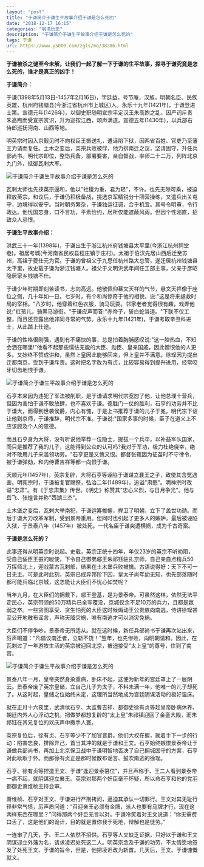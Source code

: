 ```yaml
---
layout: "post"
title: "于谦简介于谦生平故事介绍于谦是怎么死的"
date: "2018-12-17 16:15"
categories: "明清历史"
description: "于谦简介于谦生平故事介绍于谦是怎么死的"
tags: 于谦
url: https://www.y5000.com/zgls/mq/38286.html
---
```






**于谦被杀之谜至今未解，让我们一起了解一下于谦的生平故事，探寻于谦究竟是怎么死的，谁才是真正的凶手！**

 **于谦简介：**

于谦(1398年5月13日-1457年2月16日)，字廷益，号节庵，汉族，明朝名臣、民族英雄，杭州府钱塘县(今浙江省杭州市上城区)人。永乐十九年(1421年)，于谦登进士第。宣德元年(1426年)，以御史职随明宣宗平定汉王朱高煦之乱，因严词斥责朱高煦而受宣宗赏识，升为巡按江西，颂声满道。宣德五年(1430年)，以兵部右侍郎巡抚河南、山西等地。

明英宗时因入京觐见时不向权臣王振送礼，遭诬陷下狱，因两省百姓、官吏乃至藩王力请而复任。土木之变后，英宗兵败被俘，他力排南迁之议，坚请固守，升任兵部尚书。明代宗即位，整饬兵备，部署要害，亲自督战，率师二十二万，列阵北京九门外，抵御瓦剌大军。

![于谦简介于谦生平故事介绍于谦是怎么死的](https://img.y5000.com/uploads/allimg/181204/e347533810d843c0de80fdea0f5be5c6.jpg)

瓦剌太师也先挟英宗逼和，他以"社稷为重，君为轻"，不许。也先无隙可乘，被迫释放英宗。和议后，于谦仍积极备战，挑选京军精锐分十团营操练，又遣兵出关屯守，边境得以安宁。当时朝务繁杂，于谦独运征调，合乎机宜。其号令明审，令行政达。他忧国忘身，口不言功，平素俭约，居所仅能遮蔽风雨。但因个性刚直，招致众人忌恨。

 **于谦生平故事介绍：**

洪武三十一年(1398年)，于谦出生于浙江杭州府钱塘县太平里(今浙江杭州祠堂巷)。祖居考城(今河南省民权县程庄镇于庄村)。太祖于伯汉先居山西后迁至苏州，高祖于夔仕元为官。于谦的曾祖父于九思任杭州路大总管，遂迁居杭州钱塘县太平里，故史载于谦为浙江钱塘人。祖父于文明洪武年间任工部主事，父亲于彦昭隐居家乡钱塘不仕。

于谦少年时期即刻苦读书，志向高远。他敬佩仰慕文天祥的气节，悬文天祥像于座位之侧，几十年如一日。七岁时，有个和尚惊奇于他的相貌，说:"这是将来拯救时局的宰相。"八岁时，他穿着红色衣服，骑马玩耍。邻家老者觉得很有趣，戏弄他说:"红孩儿，骑黑马游街。"于谦应声而答:"赤帝子，斩白蛇当道。"下联不仅工整，而且还显露出他非同寻常的气势。永乐十九年(1421年)，于谦考取辛丑科进士，从此踏上仕途。

于谦的性格很刚强，遇到有不痛快的事，总是拍着胸脯感叹说:"这一腔热血，不知会洒在哪里!"他看不起那些懦怯无能的大臣、勋臣、皇亲国戚，因此憎恨他的人更多。又始终不赞成讲和，虽然上皇因此能够回来，但上皇并不满意。徐珵因为提出迁都南京，受到于谦斥责。这时把名字改为有贞，比较容易得到提升进用，经常咬牙切齿地恨于谦。

![于谦简介于谦生平故事介绍于谦是怎么死的](https://img.y5000.com/uploads/allimg/181204/e1054fb3362eaf075e5598d908be2624.jpg)

石亨本来因为违犯了军法被削职，是于谦请求明代宗宽恕了他，让他总理十营兵，但因为害怕于谦不敢放肆，也不喜欢于谦。德胜门一仗的胜利，石亨的功劳并不比于谦大，而得到世袭侯爵，内心有愧，于是上书推荐于谦的儿子于冕。明代宗下诏让他到京师，于谦推辞，明代宗不准。于谦说:"国家多事的时候，臣子在道义上不应该顾及个人的恩德。

而且石亨身为大将，没有听说他举荐一位隐士，提拔一个兵卒，以补益军队国家，而只是推荐了我的儿子，这能得到公众的认可吗?我对于军功，极力杜绝侥幸，绝对不敢用儿子来滥领功劳。"石亨更是又愧又恨。都督张辄因为征苗时不守律令，被于谦弹劾，和内侍曹吉祥等都一向恨于谦。

天顺元年(1457年)，英宗复辟，大将石亨等诬陷于谦谋立襄王之子，致使其含冤遇害。明宪宗时，于谦被复官赐祭，弘治二年(1489年)，追谥"肃愍"。明神宗时改谥"忠肃"。有《于忠肃集》传世。《明史》称赞其"忠心义烈，与日月争光"。他与岳飞、张煌言并称"西湖三杰"。

土木堡之变后，瓦剌大举南犯，于谦运筹帷幄，捍卫了明朝，立下了盖世功勋。而后于谦大力改革军制，受到景帝重用。但同时也引起了更多人的嫉妒，最后被诬陷入狱，于景泰八年（1457年）被处死。一代名臣于谦突遭横祸，成为千古奇案。

 **于谦是怎么死的？**

此事还得从明英宗时说起。史载，英宗正统十四年，年仅23岁的英宗不听劝阻，受自己佞臣王振的唆使，下令自己御弟郕王朱祁钰驻扎京师，自己亲自点精兵50万挥师北上，迎战蒙古瓦剌部，结果在土木堡兵败被擒。古语说得好：天下不可一日无主。可是此时此刻，英宗已成异邦阶下囚，皇太子尚年幼无知，也先部落随时都可能兵临北京城，这怎能让大臣们不忧心如焚呢？

当年九月，在大臣们的拥戴下，郕王登基，是为景泰帝。可虽然这样，依然无法平定民心，英宗带领的50万精兵已全军覆没，京城仅余不足10万的兵力，且都是羸弱之卒。一些贪图享受、贪生怕死的大臣这时候煽动王公贵族向南逃，侍讲徐珵甚至公开地散布谣言，声称天降灾祸，唯有南逃才可以消灾免祸。

大臣们不停争吵，景泰帝无所适从。就在这时候，新任兵部尚书于谦再次站出来，厉声喝道：“凡倡议南迁者，立斩不饶！”翌年，也先惨败，向明朝请和。因此，在瓦剌过了一年游牧生活的英宗被迎回北京，被迫接受“太上皇”的尊号，住到了南宫。

![于谦简介于谦生平故事介绍于谦是怎么死的](https://img.y5000.com/uploads/allimg/181204/fa3b3b35a79307c619d6ff5d83e55dd8.jpg)

景泰八年一月，皇帝突然身染重病，卧床不起，这便为新年的宫廷罩上了一层阴云。景泰帝废了英宗皇储，立自己儿子为太子，不料未满一年，他唯一的儿子却死了。从这时起，皇储之位始终未定，这理所当然地成为宫廷阴谋活动的极好温床。

就在正月十六夜里，武清侯石亨、太监曹吉祥、都御史徐有贞等趁皇帝卧病休养、朝廷内外人心浮动之机，把做梦都想复辟的“太上皇”朱祁镇迎回了金銮大殿，而朱祁钰在其兄复位的欢庆声中撒手人寰。

英宗复位后，徐有贞、石亨等少不了加官晋爵。他们大权在握，就着手下一步的行动：陷害忠良，排除异己，首当其冲的就是于谦和王文。石亨始终嫉恨景泰帝让于谦做兵部尚书，再加上北京保卫战中于谦明智地否决了自己拥城固守的方案，石亨对此耿耿于怀。而那徐有贞正是那时候散布谣言、鼓吹南逃的徐珵。

石亨、徐有贞等捏造王文、于谦“逢迎景泰篡位”，并且声称于、王二人看到景泰帝一病不起，就阴谋迎立襄王。英宗对那两个奸臣毫不怀疑，所以命石亨和他的党羽都御史萧维桢主持会审。

萧维桢、石亨对王文、于谦进行严刑拷问，逼迫其承认一切罪行。王文对其无耻行径非常气愤，厉声质问道：“召迎亲王必须有金牌，派人也要有马牌才行，现在这两样东西在哪里？”问得那两个奸臣无言以对。于谦冷笑着对王文说道：“你无需费口舌了，这是他们的诡计，目的就是置你我于死地，辩解也是徒劳。”

一连审了几天，于、王二人依然不招供。石亨等人又缺乏证据，只好以于谦和王文阴谋迎立外藩为名，请求凌迟处死这二人。明英宗念及于谦的功劳，不太情愿地签发了处死王文、于谦的旨令，但是，他把凌迟改为斩首。几天后，王文、于谦慷慨就义。

  
